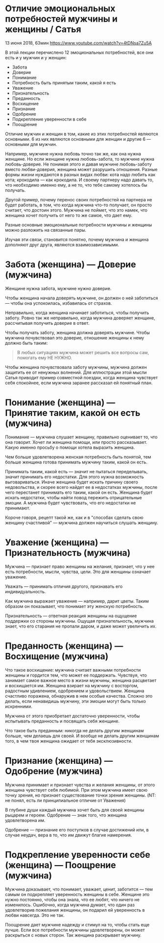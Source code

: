 # Отличие эмоциональных потребностей мужчины и женщины / Сатья

13 июня 2018, 63мин
<https://www.youtube.com/watch?v=4tDNsa7Zu5A>

В этой лекции перечислено 12 эмоциональных потребностей, все они есть и у мужчин и у женщин:
- Забота
- Доверие
- Понимание
- Потребность быть принятым таким, какой я есть
- Уважение
- Признательность
- Преданность
- Восхищение
- Признание
- Одобрение
- Подкрепление уверенности в себе
- Поощрение

Отличие мужчин и женщин в том, какие из этих потребностей являются основными. 6 из них являются основными для женщин и другие 6 — основными для мужчин.

Например, мужчине нужна любовь точно так же, как она нужна женщине. Но если женщине нужна любовь-забота, то мужчине нужна любовь-доверие. Не понимая этого и давая мужчине любовь-заботу вместо любви-доверия, женщина может разрушить отношения. Разные формы жизни нуждаются в разных видах любви: кота надо любить как кота; крокодила — как крокодила.
И своему партнеру надо давать то, что необходимо именно ему, а не то, что тебе самому хотелось бы получать.

Другой пример, почему перенос своих потребностей на партнера не будет работать, в том, что когда мужчина что-то получает, он просто считает, что достоин этого. Мужчина не поймет, что это намек, что женщина хочет получить от него то же самое, что дает ему.

Разные основные эмоциональные потребности мужчины и женщины можно разложить на связанные пары.

Изучая эти связи, становится понятно, почему мужчина и женщина дополняют друг друга, являются взаимозависимыми.


# Забота (женщина) — Доверие (мужчина)

Женщине нужна забота, мужчине нужно доверие.

Чтобы женщина начала доверять мужчине, он должен о ней заботиться — чтобы она успокоилась, избавилась от страхов.

Неправильно, когда женщина начинает заботиться, чтобы получить заботу.
Ровно так же неправильно, когда мужчина доверяет женщине, рассчитывая получить доверие в ответ.

Чтобы получать заботу, женщина должна доверять мужчине. Чтобы мужчина почувствовал это доверие, отношение женщины к нему должно быть таким:

> В любых ситуациях мужчина может решить все вопросы сам, помогать ему НЕ НУЖНО.

Чтобы женщина почувствовала заботу мужчины, мужчина должен защитить ее от ненужных волнений. Для иллюстрации этой мысли Сатья приводит пример совместной поездки, когда женщина чувствует себя спокойнее, если мужчина заранее рассказал ей понятный план.


# Понимание (женщина) — Принятие таким, какой он есть (мужчина)

Понимание — мужчина слушает женщину, правильно оценивает то, что она говорит. Хочет ли женщина помощи, или просто рассказывает. Какую именно просьбу о помощи хотела выразить женщина.

Чем больше удовлетворена женская потребность быть понятой, тем больше женщина готова принимать мужчину таким, какой он есть.

Принимать таким, какой есть — значит не пытаться переделывать, значит принимать его недостатки. Для этого нужна возможность выговариваться. Иначе женщина будет искать причину своего недовольства, и скорее всего найдет ее в недостатках мужчины, после чего перестанет принимать его таким, какой он есть. Женщина будет искать недостатки, чтобы найти повод пережить отрицательные эмоции. А мужчина будет чувствовать, что его недостатки не принимают.

Короче говоря, рецепт такой же, как и в "способах сделать свою женщину счастливой" — мужчина должен научиться слушать женщину.


# Уважение (женщина) — Признательность (мужчина)

Мужчина — признает право женщины на желания, признает, что у нее есть потребности, мысли, чувства, цели. Это для женщины означает уважение. 

Уважать — принимать отличия другого, признавать его индивидуальность.

Как мужчина выражает уважение — например, дарит цветы. Таким образом он показывает, что понимает эту женскую потребность.

Признательность — ответная реакция женщины на ощущение поддержки со стороны мужчины. Ощущая признательность, мужчина знает, что его старания не пропали даром, и даже может увеличить их.


# Преданность (женщина) — Восхищение (мужчина)

Что такое восхищение: мужчина считает важными потребности женщины и гордится тем, что может ее поддержать. Чувствуя, что занимает самое важное место в жизни мужчины, женщина расцветает и восхищается им. Женщина взирает на мужчину с восторгом, радостным удивлением, одобрением и удовольствием. Женщина счастливо поражена, обнаружив в нем особые качества. Сложно это делать, если ненавидишь мужчину, эти эмоции могут быть только искренними.

Мужчина от этого приобретает достаточно уверенности, чтобы испытывать преданность и посвящать себя женщине.

Что такое быть преданным: никогда не делать другим женщинам больше, чем делаешь для своей. И вообще не делать другим женщинам того, в чем твоя женщина ожидает от тебя эксклюзивности.


# Признание (женщина) — Одобрение (мужчина)

Мужчина принимает и признает чувства и желания женщины, от этого женщина чувствует себя любимой. При этом мужчина имеет свою точку зрения, но признает существование точки зрения женщины. (NT: не понял, есть ли принципиальное отличие от Уважения)

В глубине души каждый мужчина хочет быть для своей женщины рыцарем и героем. Одобрение — знак того, что женщина удовлетворена им.

Одобрение — признание его поступков в случае достижений или, в случае неудач, вера в то, что им движут благие намерения.


# Подкрепление уверенности себе (женщина) — Поощрение (мужчина)

Мужчина доказывает, что понимает, уважает, ценит, заботится — тем самым он подкрепляет уверенность женщины в себе. Женщине это нужно постоянно, чтобы она знала, что ее любят, что ничего не изменилось. Ошибочно, когда мужчина думает, что один раз удовлетворив пожелания женщины, он подарил ей уверенность в любви навсегда. Это не так.

Поощрение дает мужчине надежду и стимул на то, чтобы стать еще лучше. Если все потребности мужчины удовлетворены, он может раскрыться с новых сторон. Так женщина раскрывает мужчину.
